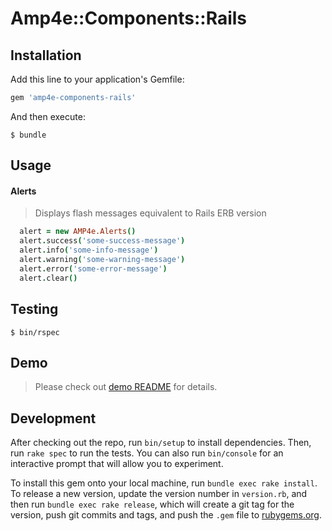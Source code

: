 # Amp4e::Components::Rails


## Installation

Add this line to your application's Gemfile:

```ruby
gem 'amp4e-components-rails'
```

And then execute:

    $ bundle
    
## Usage

#### Alerts 
> Displays flash messages equivalent to Rails ERB version

```coffeescript
  alert = new AMP4e.Alerts()
  alert.success('some-success-message')
  alert.info('some-info-message')
  alert.warning('some-warning-message')
  alert.error('some-error-message')
  alert.clear()
```

## Testing 
    $ bin/rspec
 
## Demo

> Please check out [demo README](spec/demo) for details.

## Development

After checking out the repo, run `bin/setup` to install dependencies. Then, run `rake spec` to run the tests. You can also run `bin/console` for an interactive prompt that will allow you to experiment.

To install this gem onto your local machine, run `bundle exec rake install`. To release a new version, update the version number in `version.rb`, and then run `bundle exec rake release`, which will create a git tag for the version, push git commits and tags, and push the `.gem` file to [rubygems.org](https://rubygems.org).